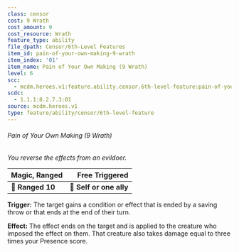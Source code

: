 ```yaml
---
class: censor
cost: 9 Wrath
cost_amount: 9
cost_resource: Wrath
feature_type: ability
file_dpath: Censor/6th-Level Features
item_id: pain-of-your-own-making-9-wrath
item_index: '01'
item_name: Pain of Your Own Making (9 Wrath)
level: 6
scc:
  - mcdm.heroes.v1:feature.ability.censor.6th-level-feature:pain-of-your-own-making-9-wrath
scdc:
  - 1.1.1:8.2.7.3:01
source: mcdm.heroes.v1
type: feature/ability/censor/6th-level-feature
---
```


###### Pain of Your Own Making (9 Wrath)

*You reverse the effects from an evildoer.*

| **Magic, Ranged** |      **Free Triggered** |
| ----------------- | ----------------------: |
| **📏 Ranged 10**  | **🎯 Self or one ally** |

**Trigger:** The target gains a condition or effect that is ended by a saving throw or that ends at the end of their turn.

**Effect:** The effect ends on the target and is applied to the creature who imposed the effect on them. That creature also takes damage equal to three times your Presence score.
